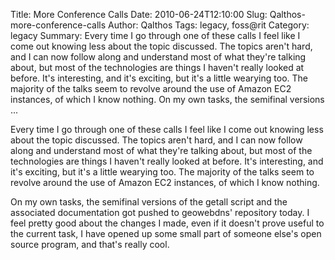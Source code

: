 Title: More Conference Calls
Date: 2010-06-24T12:10:00
Slug: Qalthos-more-conference-calls
Author: Qalthos
Tags: legacy, foss@rit
Category: legacy
Summary: Every time I go through one of these calls I feel like I come out knowing less about the topic discussed. The topics aren't hard, and I can now follow along and understand most of what they're talking about, but most of the technologies are things I haven't really looked at before. It's interesting, and it's exciting, but it's a little wearying too. The majority of the talks seem to revolve around the use of Amazon EC2 instances, of which I know nothing.  On my own tasks, the semifinal versions  ... 

Every time I go through one of these calls I feel like I come out knowing less
about the topic discussed. The topics aren't hard, and I can now follow along
and understand most of what they're talking about, but most of the
technologies are things I haven't really looked at before. It's interesting,
and it's exciting, but it's a little wearying too. The majority of the talks
seem to revolve around the use of Amazon EC2 instances, of which I know
nothing.

On my own tasks, the semifinal versions of the getall script and the
associated documentation got pushed to geowebdns' repository today. I feel
pretty good about the changes I made, even if it doesn't prove useful to the
current task, I have opened up some small part of someone else's open source
program, and that's really cool.

